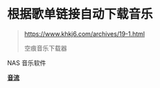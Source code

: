 # 根据歌单链接自动下载音乐

> https://www.khkj6.com/archives/19-1.html
>
> 空痕音乐下载器

NAS 音乐软件

[**音流**](https://music.aqzscn.cn/)